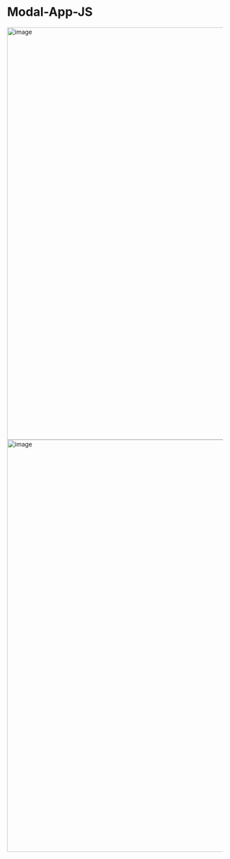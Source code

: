# Modal-App-JS

<img width="960" alt="image" src="https://user-images.githubusercontent.com/110693011/229357525-87b08549-1ba4-46b7-b58d-718ee3d67f93.png">

<img width="960" alt="image" src="https://user-images.githubusercontent.com/110693011/229357557-dc44f5b4-ffff-4ae4-8ad2-52feb1b2b311.png">
